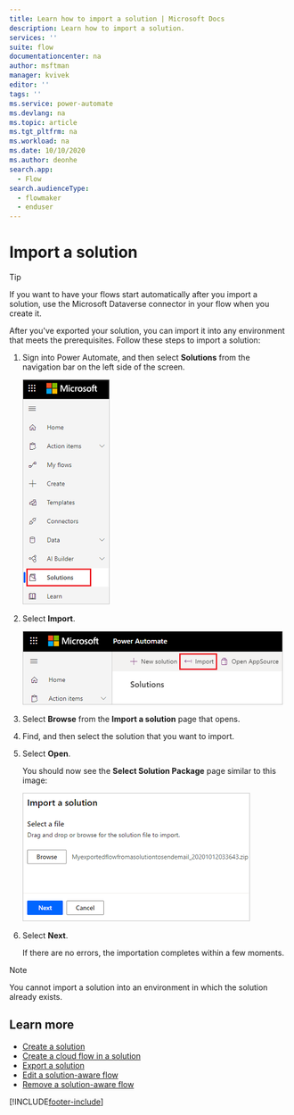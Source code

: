 ```yaml
---
title: Learn how to import a solution | Microsoft Docs
description: Learn how to import a solution.
services: ''
suite: flow
documentationcenter: na
author: msftman
manager: kvivek
editor: ''
tags: ''
ms.service: power-automate
ms.devlang: na
ms.topic: article
ms.tgt_pltfrm: na
ms.workload: na
ms.date: 10/10/2020
ms.author: deonhe
search.app: 
  - Flow
search.audienceType: 
  - flowmaker
  - enduser
---
```


# Import a solution


> [!TIP]
> If you want to have your flows start automatically after you import a solution, use the Microsoft Dataverse connector in your flow when you create it.

After you've exported your solution, you can import it into any environment that meets the prerequisites. Follow these steps to import a solution:

1. Sign into Power Automate, and then select **Solutions** from the navigation bar on the left side of the screen.

   ![A image showing "Solutions" selected in the navigation bar](./media/import-flow-solution/select-solutions-from-left-nav.png)

1. Select **Import**.

   ![A image showing "import" selected.](./media/import-flow-solution/select-import.png)

1. Select **Browse** from the **Import a solution** page that opens.
1. Find, and then select the solution that you want to import.
1. Select **Open**.

   You should now see the **Select Solution Package** page similar to this image:

   ![Screenshot of the Import a solution dialog box](./media/import-flow-solution/import-solution.png)

1. Select **Next**.

   If there are no errors, the importation completes within a few moments.

> [!NOTE]
> You cannot import a solution into an environment in which the solution already exists.


## Learn more

- [Create a solution](./overview-solution-flows.md)
- [Create a cloud flow in a solution](./create-flow-solution.md)
- [Export a solution](./export-flow-solution.md)
- [Edit a solution-aware flow](./edit-solution-aware-flow.md)
- [Remove a solution-aware flow](.//remove-solution-aware-flow.md)


[!INCLUDE[footer-include](includes/footer-banner.md)]